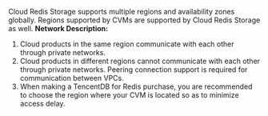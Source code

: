 Cloud Redis Storage supports multiple regions and availability zones globally. Regions supported by CVMs are supported by Cloud Redis Storage as well.
**Network Description:**

 1. Cloud products in the same region communicate with each other through private networks.
 2. Cloud products in different regions cannot communicate with each other through private networks. Peering connection support is required for communication between VPCs.
 3. When making a TencentDB for Redis purchase, you are recommended to choose the region where your CVM is located so as to minimize access delay.

